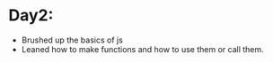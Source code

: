 # Day2:

- Brushed up the basics of js 
- Leaned how to make functions and how to use them or call them.


